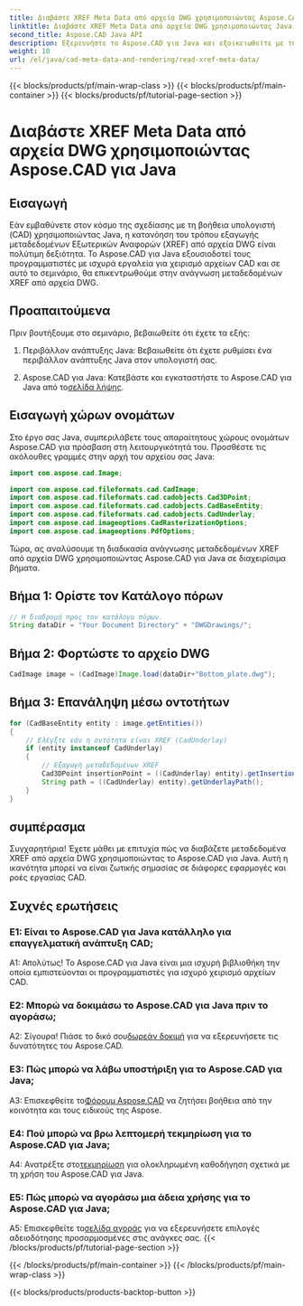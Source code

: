 ```yaml
---
title: Διαβάστε XREF Meta Data από αρχεία DWG χρησιμοποιώντας Aspose.CAD για Java
linktitle: Διαβάστε XREF Meta Data από αρχεία DWG χρησιμοποιώντας Java
second_title: Aspose.CAD Java API
description: Εξερευνήστε το Aspose.CAD για Java και εξοικειωθείτε με την ανάγνωση μεταδεδομένων XREF από αρχεία DWG χωρίς κόπο. Ενισχύστε την ανάπτυξη CAD με αυτήν την ισχυρή βιβλιοθήκη Java.
weight: 10
url: /el/java/cad-meta-data-and-rendering/read-xref-meta-data/
---
```


{{< blocks/products/pf/main-wrap-class >}}
{{< blocks/products/pf/main-container >}}
{{< blocks/products/pf/tutorial-page-section >}}

# Διαβάστε XREF Meta Data από αρχεία DWG χρησιμοποιώντας Aspose.CAD για Java

## Εισαγωγή

Εάν εμβαθύνετε στον κόσμο της σχεδίασης με τη βοήθεια υπολογιστή (CAD) χρησιμοποιώντας Java, η κατανόηση του τρόπου εξαγωγής μεταδεδομένων Εξωτερικών Αναφορών (XREF) από αρχεία DWG είναι πολύτιμη δεξιότητα. Το Aspose.CAD για Java εξουσιοδοτεί τους προγραμματιστές με ισχυρά εργαλεία για χειρισμό αρχείων CAD και σε αυτό το σεμινάριο, θα επικεντρωθούμε στην ανάγνωση μεταδεδομένων XREF από αρχεία DWG.

## Προαπαιτούμενα

Πριν βουτήξουμε στο σεμινάριο, βεβαιωθείτε ότι έχετε τα εξής:

1. Περιβάλλον ανάπτυξης Java: Βεβαιωθείτε ότι έχετε ρυθμίσει ένα περιβάλλον ανάπτυξης Java στον υπολογιστή σας.

2.  Aspose.CAD για Java: Κατεβάστε και εγκαταστήστε το Aspose.CAD για Java από το[σελίδα λήψης](https://releases.aspose.com/cad/java/).

## Εισαγωγή χώρων ονομάτων

Στο έργο σας Java, συμπεριλάβετε τους απαραίτητους χώρους ονομάτων Aspose.CAD για πρόσβαση στη λειτουργικότητά του. Προσθέστε τις ακόλουθες γραμμές στην αρχή του αρχείου σας Java:

```java
import com.aspose.cad.Image;

import com.aspose.cad.fileformats.cad.CadImage;
import com.aspose.cad.fileformats.cad.cadobjects.Cad3DPoint;
import com.aspose.cad.fileformats.cad.cadobjects.CadBaseEntity;
import com.aspose.cad.fileformats.cad.cadobjects.CadUnderlay;
import com.aspose.cad.imageoptions.CadRasterizationOptions;
import com.aspose.cad.imageoptions.PdfOptions;

```

Τώρα, ας αναλύσουμε τη διαδικασία ανάγνωσης μεταδεδομένων XREF από αρχεία DWG χρησιμοποιώντας Aspose.CAD για Java σε διαχειρίσιμα βήματα.

## Βήμα 1: Ορίστε τον Κατάλογο πόρων

```java
// Η διαδρομή προς τον κατάλογο πόρων.
String dataDir = "Your Document Directory" + "DWGDrawings/";
```

## Βήμα 2: Φορτώστε το αρχείο DWG

```java
CadImage image = (CadImage)Image.load(dataDir+"Bottom_plate.dwg");
```

## Βήμα 3: Επανάληψη μέσω οντοτήτων

```java
for (CadBaseEntity entity : image.getEntities())
{
    // Ελέγξτε εάν η οντότητα είναι XREF (CadUnderlay)
    if (entity instanceof CadUnderlay)
    {
        // Εξαγωγή μεταδεδομένων XREF
        Cad3DPoint insertionPoint = ((CadUnderlay) entity).getInsertionPoint();
        String path = ((CadUnderlay) entity).getUnderlayPath();
    }
}
```

## συμπέρασμα

Συγχαρητήρια! Έχετε μάθει με επιτυχία πώς να διαβάζετε μεταδεδομένα XREF από αρχεία DWG χρησιμοποιώντας το Aspose.CAD για Java. Αυτή η ικανότητα μπορεί να είναι ζωτικής σημασίας σε διάφορες εφαρμογές και ροές εργασίας CAD.

## Συχνές ερωτήσεις

### Ε1: Είναι το Aspose.CAD για Java κατάλληλο για επαγγελματική ανάπτυξη CAD;

Α1: Απολύτως! Το Aspose.CAD για Java είναι μια ισχυρή βιβλιοθήκη την οποία εμπιστεύονται οι προγραμματιστές για ισχυρό χειρισμό αρχείων CAD.

### Ε2: Μπορώ να δοκιμάσω το Aspose.CAD για Java πριν το αγοράσω;

 Α2: Σίγουρα! Πιάσε το δικό σου[δωρεάν δοκιμή](https://releases.aspose.com/) για να εξερευνήσετε τις δυνατότητες του Aspose.CAD.

### Ε3: Πώς μπορώ να λάβω υποστήριξη για το Aspose.CAD για Java;

 A3: Επισκεφθείτε το[Φόρουμ Aspose.CAD](https://forum.aspose.com/c/cad/19) να ζητήσει βοήθεια από την κοινότητα και τους ειδικούς της Aspose.

### Ε4: Πού μπορώ να βρω λεπτομερή τεκμηρίωση για το Aspose.CAD για Java;

 A4: Ανατρέξτε στο[τεκμηρίωση](https://reference.aspose.com/cad/java/) για ολοκληρωμένη καθοδήγηση σχετικά με τη χρήση του Aspose.CAD για Java.

### Ε5: Πώς μπορώ να αγοράσω μια άδεια χρήσης για το Aspose.CAD για Java;

A5: Επισκεφθείτε το[σελίδα αγοράς](https://purchase.aspose.com/buy) για να εξερευνήσετε επιλογές αδειοδότησης προσαρμοσμένες στις ανάγκες σας.
{{< /blocks/products/pf/tutorial-page-section >}}

{{< /blocks/products/pf/main-container >}}
{{< /blocks/products/pf/main-wrap-class >}}

{{< blocks/products/products-backtop-button >}}
